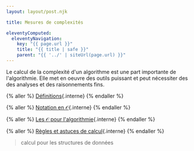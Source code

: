 ```yaml
---
layout: layout/post.njk

title: Mesures de complexités

eleventyComputed:
  eleventyNavigation:
    key: "{{ page.url }}"
    title: "{{ title | safe }}"
    parent: "{{ '../' | siteUrl(page.url) }}"
---
```


Le calcul de la complexité d'un algorithme est une part importante de l'algorithmie. Elle met en oeuvre des outils puissant et peut nécessiter des des analyses et des raisonnements fins.

{% aller %}
[Définitions](./définitions){.interne}
{% endaller %}

{% aller %}
[Notation en $\mathcal{O}$](./outils-de-mesure){.interne}
{% endaller %}

{% aller %}
[Les $\mathcal{O}$ pour l'algorithmie](./O-pour-l-algorithmie){.interne}
{% endaller %}

{% aller %}
[Règles et astuces de calcul](./règles-de-calcul){.interne}
{% endaller %}

> calcul pour les structures de données
